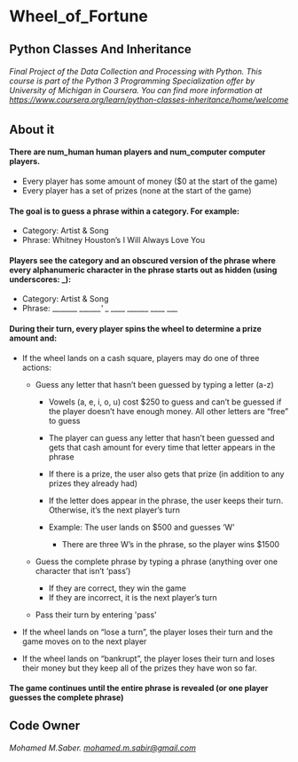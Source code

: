 # Wheel_of_Fortune
## Python Classes And Inheritance
###### Final Project of the Data Collection and Processing with Python. This course is part of the Python 3 Programming Specialization offer by University of Michigan in Coursera. You can find more information at https://www.coursera.org/learn/python-classes-inheritance/home/welcome
## About it
#### There are num_human human players and num_computer computer players.
 - Every player has some amount of money ($0 at the start of the game)
 - Every player has a set of prizes (none at the start of the game)

#### The goal is to guess a phrase within a category. For example:
 - Category: Artist & Song
 - Phrase: Whitney Houston’s I Will Always Love You

#### Players see the category and an obscured version of the phrase where every alphanumeric character in the phrase starts out as hidden (using underscores: _):
 - Category: Artist & Song
 - Phrase: _______ _______'_ _ ____ ______ ____ ___


#### During their turn, every player spins the wheel to determine a prize amount and:
 - If the wheel lands on a cash square, players may do one of three actions:
   - Guess any letter that hasn’t been guessed by typing a letter (a-z)
     - Vowels (a, e, i, o, u) cost $250 to guess and can’t be guessed if the player doesn’t have enough money. All other letters are “free” to guess

     - The player can guess any letter that hasn’t been guessed and gets that cash amount for every time that letter appears in the phrase

     - If there is a prize, the user also gets that prize (in addition to any prizes they already had)

     - If the letter does appear in the phrase, the user keeps their turn. Otherwise, it’s the next player’s turn

     - Example: The user lands on $500 and guesses ‘W’
       - There are three W’s in the phrase, so the player wins $1500
   - Guess the complete phrase by typing a phrase (anything over one character that isn’t ‘pass’)
     - If they are correct, they win the game
     - If they are incorrect, it is the next player’s turn

   - Pass their turn by entering 'pass'

 - If the wheel lands on “lose a turn”, the player loses their turn and the game moves on to the next player

 - If the wheel lands on “bankrupt”, the player loses their turn and loses their money but they keep all of the prizes they have won so far.

#### The game continues until the entire phrase is revealed (or one player guesses the complete phrase)


## Code Owner
###### Mohamed M.Saber. mohamed.m.sabir@gmail.com
